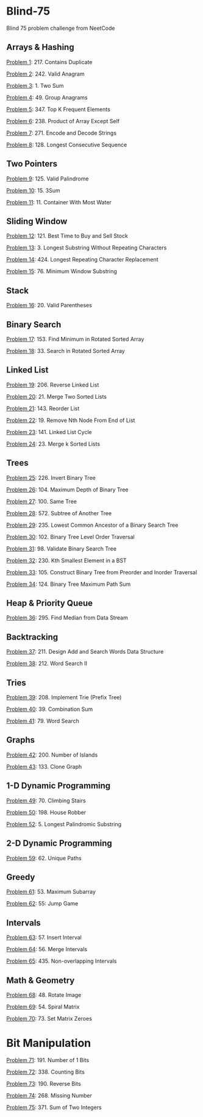 # Blind-75
Blind 75 problem challenge from NeetCode

## Arrays & Hashing

[Problem 1](https://github.com/harshit-asu/Blind-75/blob/main/Arrays%20%26%20Hashing/p01.py): 217. Contains Duplicate

[Problem 2](https://github.com/harshit-asu/Blind-75/blob/main/Arrays%20%26%20Hashing/p02.py): 242. Valid Anagram

[Problem 3](https://github.com/harshit-asu/Blind-75/blob/main/Arrays%20%26%20Hashing/p03.py): 1. Two Sum

[Problem 4](https://github.com/harshit-asu/Blind-75/blob/main/Arrays%20%26%20Hashing/p04.py): 49. Group Anagrams

[Problem 5](https://github.com/harshit-asu/Blind-75/blob/main/Arrays%20%26%20Hashing/p05.py): 347. Top K Frequent Elements

[Problem 6](https://github.com/harshit-asu/Blind-75/blob/main/Arrays%20%26%20Hashing/p06.py): 238. Product of Array Except Self

[Problem 7](https://github.com/harshit-asu/Blind-75/blob/main/Arrays%20%26%20Hashing/p07.py): 271. Encode and Decode Strings

[Problem 8](https://github.com/harshit-asu/Blind-75/blob/main/Arrays%20%26%20Hashing/p08.py): 128. Longest Consecutive Sequence


## Two Pointers

[Problem 9](https://github.com/harshit-asu/Blind-75/blob/main/Two%20Pointers/p09.py): 125. Valid Palindrome

[Problem 10](https://github.com/harshit-asu/Blind-75/blob/main/Two%20Pointers/p10.py): 15. 3Sum

[Problem 11](https://github.com/harshit-asu/Blind-75/blob/main/Two%20Pointers/p11.py): 11. Container With Most Water


## Sliding Window

[Problem 12](https://github.com/harshit-asu/Blind-75/blob/main/Sliding%20Window/p12.py): 121. Best Time to Buy and Sell Stock

[Problem 13](https://github.com/harshit-asu/Blind-75/blob/main/Sliding%20Window/p13.py): 3. Longest Substring Without Repeating Characters

[Problem 14](https://github.com/harshit-asu/Blind-75/blob/main/Sliding%20Window/p14.py): 424. Longest Repeating Character Replacement

[Problem 15](https://github.com/harshit-asu/Blind-75/blob/main/Sliding%20Window/p15.py): 76. Minimum Window Substring


## Stack

[Problem 16](https://github.com/harshit-asu/Blind-75/blob/main/Stack/p16.py): 20. Valid Parentheses


## Binary Search

[Problem 17](https://github.com/harshit-asu/Blind-75/blob/main/Binary%20Search/p17.py): 153. Find Minimum in Rotated Sorted Array

[Problem 18](https://github.com/harshit-asu/Blind-75/blob/main/Binary%20Search/p18.py): 33. Search in Rotated Sorted Array


## Linked List

[Problem 19](https://github.com/harshit-asu/Blind-75/blob/main/Linked%20List/p19.py): 206. Reverse Linked List

[Problem 20](https://github.com/harshit-asu/Blind-75/blob/main/Linked%20List/p20.py): 21. Merge Two Sorted Lists

[Problem 21](https://github.com/harshit-asu/Blind-75/blob/main/Linked%20List/p21.py): 143. Reorder List

[Problem 22](https://github.com/harshit-asu/Blind-75/blob/main/Linked%20List/p22.py): 19. Remove Nth Node From End of List

[Problem 23](https://github.com/harshit-asu/Blind-75/blob/main/Linked%20List/p23.py): 141. Linked List Cycle

[Problem 24](https://github.com/harshit-asu/Blind-75/blob/main/Linked%20List/p24.py): 23. Merge k Sorted Lists


## Trees

[Problem 25](https://github.com/harshit-asu/Blind-75/blob/main/Trees/p25.py): 226. Invert Binary Tree

[Problem 26](https://github.com/harshit-asu/Blind-75/blob/main/Trees/p26.py): 104. Maximum Depth of Binary Tree

[Problem 27](https://github.com/harshit-asu/Blind-75/blob/main/Trees/p27.py): 100. Same Tree

[Problem 28](https://github.com/harshit-asu/Blind-75/blob/main/Trees/p28.py): 572. Subtree of Another Tree

[Problem 29](https://github.com/harshit-asu/Blind-75/blob/main/Trees/p29.py): 235. Lowest Common Ancestor of a Binary Search Tree

[Problem 30](https://github.com/harshit-asu/Blind-75/blob/main/Trees/p30.py): 102. Binary Tree Level Order Traversal

[Problem 31](https://github.com/harshit-asu/Blind-75/blob/main/Trees/p31.py): 98. Validate Binary Search Tree

[Problem 32](https://github.com/harshit-asu/Blind-75/blob/main/Trees/p32.py): 230. Kth Smallest Element in a BST

[Problem 33](https://github.com/harshit-asu/Blind-75/blob/main/Trees/p33.py): 105. Construct Binary Tree from Preorder and Inorder Traversal

[Problem 34](https://github.com/harshit-asu/Blind-75/blob/main/Trees/p34.py): 124. Binary Tree Maximum Path Sum


## Heap & Priority Queue

[Problem 36](https://github.com/harshit-asu/Blind-75/blob/main/Heap%20Priority%20Queue/p36.py): 295. Find Median from Data Stream


## Backtracking

[Problem 37](https://github.com/harshit-asu/Blind-75/blob/main/Backtracking/p37.py): 211. Design Add and Search Words Data Structure

[Problem 38](https://github.com/harshit-asu/Blind-75/blob/main/Backtracking/p38.py): 212. Word Search II


## Tries

[Problem 39](https://github.com/harshit-asu/Blind-75/blob/main/Tries/p39.py): 208. Implement Trie (Prefix Tree)

[Problem 40](https://github.com/harshit-asu/Blind-75/blob/main/Tries/p40.py): 39. Combination Sum

[Problem 41](https://github.com/harshit-asu/Blind-75/blob/main/Tries/p41.py): 79. Word Search


## Graphs

[Problem 42](https://github.com/harshit-asu/Blind-75/blob/main/Graphs/p42.py): 200. Number of Islands

[Problem 43](https://github.com/harshit-asu/Blind-75/blob/main/Graphs/p43.py): 133. Clone Graph


## 1-D Dynamic Programming

[Problem 49](https://github.com/harshit-asu/Blind-75/blob/main/1-D%20Dynamic%20Programming/p49.py): 70. Climbing Stairs

[Problem 50](https://github.com/harshit-asu/Blind-75/blob/main/1-D%20Dynamic%20Programming/p50.py): 198. House Robber

[Problem 52](https://github.com/harshit-asu/Blind-75/blob/main/1-D%20Dynamic%20Programming/p52.py): 5. Longest Palindromic Substring


## 2-D Dynamic Programming

[Problem 59](https://github.com/harshit-asu/Blind-75/blob/main/2-D%20Dynamic%20Programming/p59.py): 62. Unique Paths


## Greedy

[Problem 61](https://github.com/harshit-asu/Blind-75/blob/main/Greedy/p61.py): 53. Maximum Subarray

[Problem 62](https://github.com/harshit-asu/Blind-75/blob/main/Greedy/p62.py): 55: Jump Game


## Intervals

[Problem 63](https://github.com/harshit-asu/Blind-75/blob/main/Intervals/p63.py): 57. Insert Interval

[Problem 64](https://github.com/harshit-asu/Blind-75/blob/main/Intervals/p64.py): 56. Merge Intervals

[Problem 65](https://github.com/harshit-asu/Blind-75/blob/main/Intervals/p65.py): 435. Non-overlapping Intervals


## Math & Geometry

[Problem 68](https://github.com/harshit-asu/Blind-75/blob/main/Math%20%26%20Geometry/p68.py): 48. Rotate Image

[Problem 69](https://github.com/harshit-asu/Blind-75/blob/main/Math%20%26%20Geometry/p69.py): 54. Spiral Matrix

[Problem 70](https://github.com/harshit-asu/Blind-75/blob/main/Math%20%26%20Geometry/p70.py): 73. Set Matrix Zeroes


# Bit Manipulation

[Problem 71](https://github.com/harshit-asu/Blind-75/blob/main/Bit%20Manipulation/p71.py): 191. Number of 1 Bits

[Problem 72](https://github.com/harshit-asu/Blind-75/blob/main/Bit%20Manipulation/p72.py): 338. Counting Bits

[Problem 73](https://github.com/harshit-asu/Blind-75/blob/main/Bit%20Manipulation/p73.py): 190. Reverse Bits

[Problem 74](https://github.com/harshit-asu/Blind-75/blob/main/Bit%20Manipulation/p74.py): 268. Missing Number

[Problem 75](https://github.com/harshit-asu/Blind-75/blob/main/Bit%20Manipulation/p75.cpp): 371. Sum of Two Integers